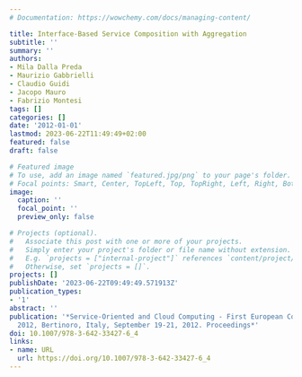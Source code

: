 ```yaml
---
# Documentation: https://wowchemy.com/docs/managing-content/

title: Interface-Based Service Composition with Aggregation
subtitle: ''
summary: ''
authors:
- Mila Dalla Preda
- Maurizio Gabbrielli
- Claudio Guidi
- Jacopo Mauro
- Fabrizio Montesi
tags: []
categories: []
date: '2012-01-01'
lastmod: 2023-06-22T11:49:49+02:00
featured: false
draft: false

# Featured image
# To use, add an image named `featured.jpg/png` to your page's folder.
# Focal points: Smart, Center, TopLeft, Top, TopRight, Left, Right, BottomLeft, Bottom, BottomRight.
image:
  caption: ''
  focal_point: ''
  preview_only: false

# Projects (optional).
#   Associate this post with one or more of your projects.
#   Simply enter your project's folder or file name without extension.
#   E.g. `projects = ["internal-project"]` references `content/project/deep-learning/index.md`.
#   Otherwise, set `projects = []`.
projects: []
publishDate: '2023-06-22T09:49:49.571913Z'
publication_types:
- '1'
abstract: ''
publication: '*Service-Oriented and Cloud Computing - First European Conference, ESOCC
  2012, Bertinoro, Italy, September 19-21, 2012. Proceedings*'
doi: 10.1007/978-3-642-33427-6_4
links:
- name: URL
  url: https://doi.org/10.1007/978-3-642-33427-6_4
---
```

